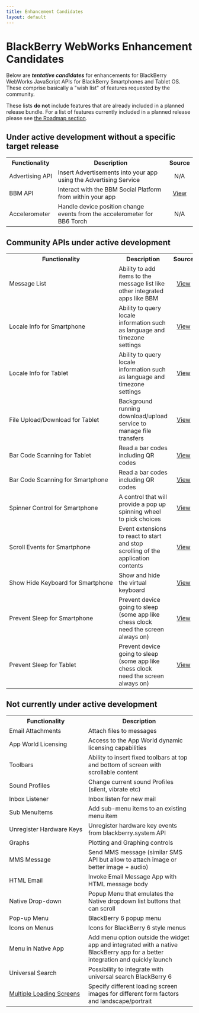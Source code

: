 ```yaml
---
title: Enhancement Candidates
layout: default
---
```


# BlackBerry WebWorks Enhancement Candidates

Below are _**tentative candidates**_ for enhancements for BlackBerry WebWorks JavaScript APIs for BlackBerry Smartphones and Tablet OS.  These comprise basically a "wish list" of features requested by the community.  

These lists **do not** include features that are already included in a planned release bundle. For a list of features currently included in a planned release please see [the Roadmap section](roadmap.html).

## Under active development without a specific target release

 <table class="outlined">
	<tr>
		<th>Functionality</th>
		<th>Description</th>
		<th style="text-align:center">Source</th>
	</tr>
	<tr>
		<td style="white-space:nowrap;">Advertising API</td>
		<td>Insert Advertisements into your app using the Advertising Service</td>
		<td style="text-align:center">N/A</td>
	</tr>
	<tr>
		<td style="white-space:nowrap;">BBM API </td>
		<td>Interact with the BBM Social Platform from within your app </td>
		<td style="text-align:center"><a href="http://us.blackberry.com/developers/blackberrymessenger/">View</a></td>
	</tr>
	<tr>
		<td style="white-space:nowrap;">Accelerometer</td>
		<td>Handle device position change events from the accelerometer for BB6 Torch</td>
		<td style="text-align:center">N/A</td>
	</tr>
 </table>
 
 
## Community APIs under active development

 <table class="outlined">
	<tr>
		<th>Functionality</th>
		<th>Description</th>
		<th style="text-align:center">Source</th>
	</tr>
	<tr>
		<td style="white-space:nowrap;">Message List</td>
		<td>Ability to add items to the message list like other integrated apps like BBM</td>
		<td style="text-align:center"><a href="https://github.com/blackberry/WebWorks-Community-APIs/tree/master/Smartphone/MessageList">View</a></td>
	</tr>
	<tr>
		<td style="white-space:nowrap;">Locale Info for Smartphone </td>
		<td>Ability to query locale information such as language and timezone settings </td>
		<td style="text-align:center"><a href="https://github.com/blackberry/WebWorks-Community-APIs/tree/master/Smartphone/Locale">View</a></td>
	</tr>
	<tr>
		<td style="white-space:nowrap;">Locale Info for Tablet </td>
		<td>Ability to query locale information such as language and timezone settings </td>
		<td style="text-align:center"><a href="https://github.com/blackberry/WebWorks-Community-APIs/tree/master/Tablet/Locale">View</a></td>
	</tr>
	<tr>
		<td style="white-space:nowrap;">File Upload/Download for Tablet</td>
		<td>Background running download/upload service to manage file transfers</td>
		<td style="text-align:center"><a href="https://github.com/blackberry/WebWorks-Community-APIs/tree/master/Tablet/UploadDownload">View</a></td>
	</tr>
	<tr>
		<td style="white-space:nowrap;">Bar Code Scanning for Tablet</td>
		<td> Read a bar codes including QR codes</td>
		<td style="text-align:center"><a href="https://github.com/blackberry/WebWorks-Community-APIs/tree/master/Tablet/Barcode">View</a></td>
	</tr>
	<tr>
		<td style="white-space:nowrap;">Bar Code Scanning for Smartphone</td>
		<td> Read a bar codes including QR codes</td>
		<td style="text-align:center"><a href="https://github.com/blackberry/WebWorks-Community-APIs/tree/master/Smartphone/Barcode">View</a></td>
	</tr>
	<tr>
		<td style="white-space:nowrap;">Spinner Control for Smartphone</td>
		<td>A control that will provide a pop up spinning wheel to pick choices</td>
		<td style="text-align:center"><a href="https://github.com/blackberry/WebWorks-Community-APIs/tree/master/Smartphone/SpinnerControl">View</a></td>
	</tr>
	<tr>
		<td style="white-space:nowrap;">Scroll Events for Smartphone</td>
		<td>Event extensions to react to start and stop scrolling of the application contents</td>
		<td style="text-align:center"><a href="https://github.com/blackberry/WebWorks-Community-APIs/tree/master/Smartphone/Screen">View</a></td>
	</tr>
	<tr>
		<td style="white-space:nowrap;">Show Hide Keyboard for Smartphone</td>
		<td>Show and hide the virtual keyboard</td>
		<td style="text-align:center"><a href="https://github.com/blackberry/WebWorks-Community-APIs/tree/master/Smartphone/Screen">View</a></td>
	</tr>
	<tr>
		<td style="white-space:nowrap;">Prevent Sleep for Smartphone</td>
		<td>Prevent device going to sleep (some app like chess clock need the screen always on)</td>
		<td style="text-align:center"><a href="https://github.com/blackberry/WebWorks-Community-APIs/tree/master/Smartphone/Sleep">View</a></td>
	</tr>
	<tr>
		<td style="white-space:nowrap;">Prevent Sleep for Tablet</td>
		<td>Prevent device going to sleep (some app like chess clock need the screen always on)</td>
		<td style="text-align:center"><a href="https://github.com/blackberry/WebWorks-Community-APIs/tree/master/Tablet/sleep">View</a></td>
	</tr>
 </table>

 
## Not currently under active development

<table class="outlined">
	<tr>
		<th>Functionality</th>
		<th>Description</th>
	</tr>
	<tr>
		<td style="white-space:nowrap;">Email Attachments</td>
		<td>Attach files to messages</td>
	</tr>
	<tr>
		<td style="white-space:nowrap;">App World Licensing</td>
		<td>Access to the App World dynamic licensing capabilities</td>
	</tr>
	<tr>
		<td style="white-space:nowrap;">Toolbars</td>
		<td>Ability to insert fixed toolbars at top and bottom of screen with scrollable content </td>
	</tr>
	<tr>
		<td style="white-space:nowrap;">Sound Profiles</td>
		<td>Change current sound Profiles (silent, vibrate etc) </td>
	</tr>
	<tr>
		<td style="white-space:nowrap;">Inbox Listener</td>
		<td>Inbox listen for new mail </td>
	</tr>
	<tr>
		<td style="white-space:nowrap;">Sub MenuItems</td>
		<td>Add sub-menu items to an existing menu item </td>
	</tr>
	<tr>
		<td style="white-space:nowrap;">Unregister Hardware Keys</td>
		<td>Unregister hardware key events from blackberry.system API  </td>
	</tr>
	<tr>
		<td style="white-space:nowrap;">Graphs</td>
		<td>Plotting and Graphing controls  </td>
	</tr>
	<tr>
		<td style="white-space:nowrap;">MMS Message</td>
		<td>Send MMS message (similar SMS API but allow to attach image or better image + audio) </td>
	</tr>
	<tr>
		<td style="white-space:nowrap;">HTML Email</td>
		<td>Invoke Email Message App with HTML message body</td>
	</tr>
	<tr>
		<td style="white-space:nowrap;">Native Drop-down</td>
		<td>Popup Menu that emulates the Native dropdown list buttons that can scroll  </td>
	</tr>
	<tr>
		<td style="white-space:nowrap;">Pop-up Menu</td>
		<td>BlackBerry 6 popup menu </td>
	</tr>
	<tr>
		<td style="white-space:nowrap;">Icons on Menus</td>
		<td>Icons for BlackBerry 6 style menus </td>
	</tr>
	<tr>
		<td style="white-space:nowrap;">Menu in Native App</td>
		<td>Add menu option outside the widget app and integrated with a native BlackBerry app for a better integration and quickly launch  </td>
	</tr>
	<tr>
		<td style="white-space:nowrap;">Universal Search</td>
		<td>Possibility to integrate with universal search BlackBerry 6 </td>
	</tr>
	<tr>
		<td style="white-space:nowrap;"><a href="https://github.com/blackberry/WebWorks/issues/14">Multiple Loading Screens</a></td>
		<td>Specify different loading screen images for different form factors and landscape/portrait</td>
	</tr>
	
</table>

 